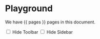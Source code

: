 <script setup lang="ts">
import { reactive, useTemplateRef, ref, watchEffect } from 'vue'
import { VuePDFjs, usePDF } from '../packages/vue'
import '../packages/vue/dist/style.css'
import enUS_FTL from '../packages/vue/dist/l10n/en-US/viewer.ftl?raw'
import type { VuePDFjsProps } from '../packages/vue/dist/src/components/VuePDFjs.vue';

const vuepdfjs = useTemplateRef<typeof VuePDFjs>('vuepdfjs')

const pages = ref(0);
const hideToolbar = ref(false);
const hideSidebar = ref(false);

const options = reactive<NonNullable<VuePDFjsProps['options']>>({
  locale: {
    code: 'en-US',
    ftl: enUS_FTL
  },
  toolbar: {
    visible: true,
    options: {
      sidebarToggle: true,
    }
  },
  sidebar: {
    visible: true
  }
})

watchEffect(() => {
  if(options.toolbar) {
    options.toolbar.visible = !hideToolbar.value
    options.toolbar.options = {
      ...options.toolbar.options,
      sidebarToggle: !hideSidebar.value
    }
  }

  if(options.sidebar) {
    options.sidebar.visible = !hideSidebar.value
  }
})

const onPdfAppLoaded = () => {
  console.log('pdf-app:loaded')
  console.log(vuepdfjs.value?.pdfApp)

  if (!vuepdfjs.value?.pdfApp) {
    return
  }

  vuepdfjs.value.pdfApp.eventBus.on('pagesloaded', (e: {
    source: PDFViewer, pagesCount: number
  }) => {
    vuepdfjs.value?.pdfApp.eventBus.dispatch('find', {
      query: ['Dynamic languages such as JavaScript are more difficult to compile than statically typed ones.'],
      caseSensitive: false,
      entireWord: false,
      highlightAll: true
    })

    //Set the number of pages in the ref
    pages.value = e.pagesCount
  })
}

const pdf = 'https://raw.githubusercontent.com/mozilla/pdf.js/v4.9.124/web/compressed.tracemonkey-pldi-09.pdf'
</script>

# Playground

We have {{ pages }} pages in this document.

<div>
  <input type="checkbox" v-model="hideToolbar" /> Hide Toolbar
  <input type="checkbox" v-model="hideSidebar" /> Hide Sidebar
</div>

<div class="pdf_viewer">
<VuePDFjs ref="vuepdfjs" :source="pdf" :options="options" @pdf-app:loaded="onPdfAppLoaded" />
</div>

<style>
._vue-pdf_js_playground > div {
    width: 100%;
}

.pdf_viewer {
    height: 650px;
    width: 100%;
    overflow: hidden;
}
</style>
